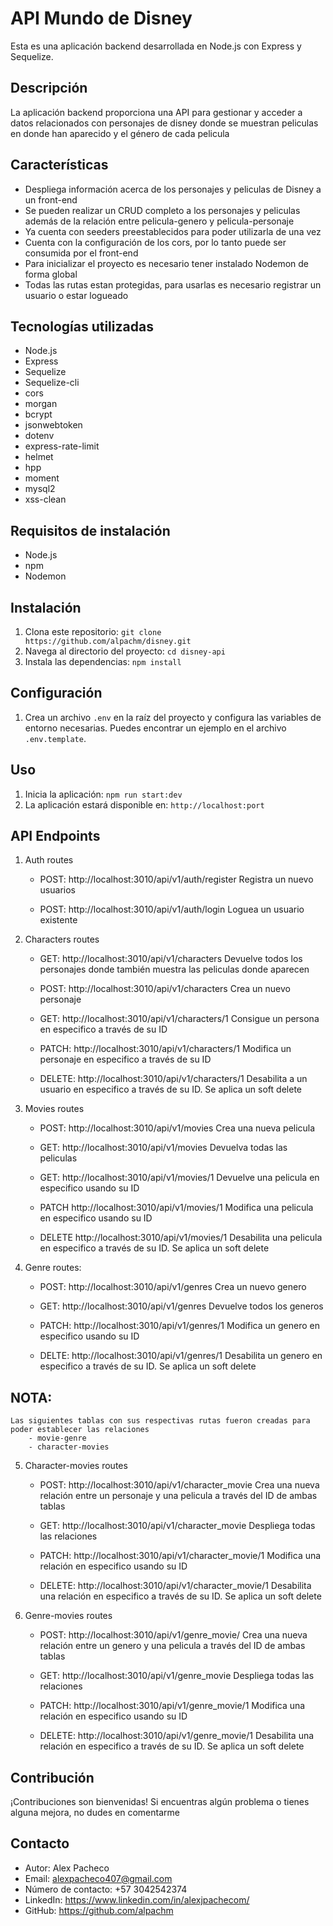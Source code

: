 # API Mundo de Disney

Esta es una aplicación backend desarrollada en Node.js con Express y Sequelize.

## Descripción

La aplicación backend proporciona una API para gestionar y acceder a datos relacionados con personajes de disney donde se muestran peliculas en donde han aparecido y el género de cada pelicula

## Características

- Despliega información acerca de los personajes y peliculas de Disney a un front-end
- Se pueden realizar un CRUD completo a los personajes y peliculas además de la relación entre pelicula-genero y pelicula-personaje
- Ya cuenta con seeders preestablecidos para poder utilizarla de una vez
- Cuenta con la configuración de los cors, por lo tanto puede ser consumida por el front-end
- Para inicializar el proyecto es necesario tener instalado Nodemon de forma global
- Todas las rutas estan protegidas, para usarlas es necesario registrar un usuario o estar logueado

## Tecnologías utilizadas

- Node.js
- Express
- Sequelize
- Sequelize-cli
- cors
- morgan
- bcrypt
- jsonwebtoken
- dotenv
- express-rate-limit
- helmet
- hpp
- moment
- mysql2
- xss-clean

## Requisitos de instalación

- Node.js
- npm
- Nodemon

## Instalación

1. Clona este repositorio: `git clone https://github.com/alpachm/disney.git`
2. Navega al directorio del proyecto: `cd disney-api`
3. Instala las dependencias: `npm install`

## Configuración

1. Crea un archivo `.env` en la raíz del proyecto y configura las variables de entorno necesarias. Puedes encontrar un ejemplo en el archivo `.env.template`.

## Uso

1. Inicia la aplicación: `npm run start:dev`
2. La aplicación estará disponible en: `http://localhost:port`

## API Endpoints

1. Auth routes

   - POST: http://localhost:3010/api/v1/auth/register
     Registra un nuevo usuarios

   - POST: http://localhost:3010/api/v1/auth/login
     Loguea un usuario existente

2. Characters routes

   - GET: http://localhost:3010/api/v1/characters
     Devuelve todos los personajes donde también muestra las peliculas donde aparecen

   - POST: http://localhost:3010/api/v1/characters
     Crea un nuevo personaje

   - GET: http://localhost:3010/api/v1/characters/1
     Consigue un persona en especifico a través de su ID

   - PATCH: http://localhost:3010/api/v1/characters/1
     Modifica un personaje en especifico a través de su ID

   - DELETE: http://localhost:3010/api/v1/characters/1
     Desabilita a un usuario en especifico a través de su ID. Se aplica un soft delete

3. Movies routes

   - POST: http://localhost:3010/api/v1/movies
     Crea una nueva pelicula

   - GET: http://localhost:3010/api/v1/movies
     Devuelva todas las peliculas

   - GET: http://localhost:3010/api/v1/movies/1
     Devuelve una pelicula en especifico usando su ID

   - PATCH http://localhost:3010/api/v1/movies/1
     Modifica una pelicula en especifico usando su ID

   - DELETE http://localhost:3010/api/v1/movies/1
     Desabilita una pelicula en especifico a través de su ID. Se aplica un soft delete

4. Genre routes:

   - POST: http://localhost:3010/api/v1/genres
     Crea un nuevo genero

   - GET: http://localhost:3010/api/v1/genres
     Devuelve todos los generos

   - PATCH: http://localhost:3010/api/v1/genres/1
     Modifica un genero en especifico usando su ID

   - DELTE: http://localhost:3010/api/v1/genres/1
     Desabilita un genero en especifico a través de su ID. Se aplica un soft delete

## NOTA:

    Las siguientes tablas con sus respectivas rutas fueron creadas para poder establecer las relaciones
        - movie-genre
        - character-movies

5. Character-movies routes

   - POST: http://localhost:3010/api/v1/character_movie
     Crea una nueva relación entre un personaje y una pelicula a través del ID de ambas tablas

   - GET: http://localhost:3010/api/v1/character_movie
     Despliega todas las relaciones

   - PATCH: http://localhost:3010/api/v1/character_movie/1
     Modifica una relación en especifico usando su ID

   - DELETE: http://localhost:3010/api/v1/character_movie/1
     Desabilita una relación en especifico a través de su ID. Se aplica un soft delete

6. Genre-movies routes

   - POST: http://localhost:3010/api/v1/genre_movie/
     Crea una nueva relación entre un genero y una pelicula a través del ID de ambas tablas

   - GET: http://localhost:3010/api/v1/genre_movie
     Despliega todas las relaciones

   - PATCH: http://localhost:3010/api/v1/genre_movie/1
     Modifica una relación en especifico usando su ID

   - DELETE: http://localhost:3010/api/v1/genre_movie/1
     Desabilita una relación en especifico a través de su ID. Se aplica un soft delete

## Contribución

¡Contribuciones son bienvenidas! Si encuentras algún problema o tienes alguna mejora, no dudes en comentarme

## Contacto

- Autor: Alex Pacheco
- Email: alexpacheco407@gmail.com
- Número de contacto: +57 3042542374
- LinkedIn: https://www.linkedin.com/in/alexjpachecom/
- GitHub: https://github.com/alpachm
